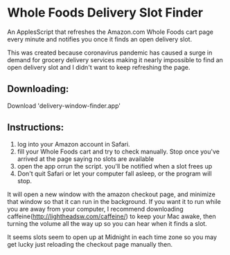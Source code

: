 # Whole Foods Delivery Slot Finder
An ApplesScript that refreshes the Amazon.com Whole Foods cart page every minute and notifies you once it finds an open delivery slot.

This was created because coronavirus pandemic has caused a surge in demand for grocery delivery services making it nearly impossible to find an open delivery slot and I didn't want to keep refreshing the page.

Downloading:
-
Download 'delivery-window-finder.app'

Instructions:
-
1. log into your Amazon account in Safari.
2. fill your Whole Foods cart and try to check manually. Stop once you've arrived at the page saying no slots are available
3. open the app orrun the script. you'll be notified when a slot frees up
4. Don't quit Safari or let your computer fall asleep, or the program will stop.

It will open a new window with the amazon checkout page, and minimize that window so that it can run in the background.
If you want it to run while you are away from your computer, I recommend downloading caffeine(http://lightheadsw.com/caffeine/) to keep your Mac awake, then turning the volume all the way up so you can hear when it finds a slot.

It seems slots seem to open up at Midnight in each time zone so you may get lucky just reloading the checkout page manually then.
